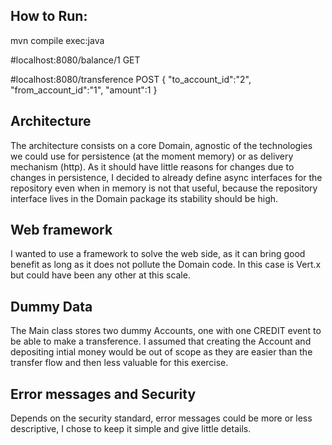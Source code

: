 ## How to Run:
mvn compile exec:java

#localhost:8080/balance/1 GET

#localhost:8080/transference POST
{
 "to_account_id":"2",
 "from_account_id":"1",
 "amount":1
}

## Architecture
The architecture consists on a core Domain, agnostic of the technologies we could use for
persistence (at the moment memory) or as delivery mechanism (http). As it should have little
reasons for changes due to changes in persistence, I decided to already define async interfaces
for the repository even when in memory is not that useful, because the repository interface lives in
the Domain package its stability should be high.

## Web framework
I wanted to use a framework to solve the web side, as it can bring good benefit as long as it does
not pollute the Domain code. In this case is Vert.x but could have been any other at this scale.

## Dummy Data
The Main class stores two dummy Accounts, one with one CREDIT event to be able to make a transference.
I assumed that creating the Account and depositing intial money would be out of scope as they are easier than
the transfer flow and then less valuable for this exercise.

## Error messages and Security
Depends on the security standard, error messages could be more or less descriptive, I chose
to keep it simple and give little details.
